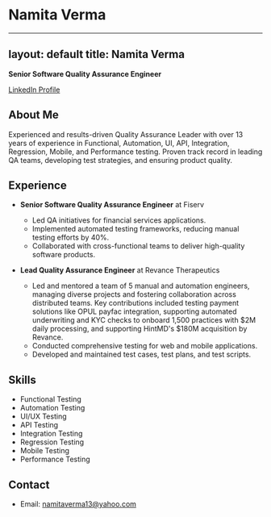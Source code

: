 # Namita Verma
---
layout: default
title: Namita Verma
---

**Senior Software Quality Assurance Engineer**

[LinkedIn Profile](https://www.linkedin.com/in/namita-verma-p)

## About Me

Experienced and results-driven Quality Assurance Leader with over 13 years of experience in Functional, Automation, UI, API, Integration, Regression, Mobile, and Performance testing. Proven track record in leading QA teams, developing test strategies, and ensuring product quality.

## Experience

- **Senior Software Quality Assurance Engineer** at Fiserv
  - Led QA initiatives for financial services applications.
  - Implemented automated testing frameworks, reducing manual testing efforts by 40%.
  - Collaborated with cross-functional teams to deliver high-quality software products.

- **Lead Quality Assurance Engineer** at Revance Therapeutics
  - Led and mentored a team of 5 manual and automation engineers, managing diverse projects and fostering collaboration across distributed teams. Key contributions included testing payment solutions like OPUL payfac integration, supporting automated underwriting and KYC checks to onboard 1,500 practices with $2M daily processing, and supporting HintMD's $180M acquisition by Revance.	
  - Conducted comprehensive testing for web and mobile applications.
  - Developed and maintained test cases, test plans, and test scripts.

## Skills

- Functional Testing
- Automation Testing
- UI/UX Testing
- API Testing
- Integration Testing
- Regression Testing
- Mobile Testing
- Performance Testing

## Contact

- Email: [namitaverma13@yahoo.com](mailto:namitaverma13@yahoo.com)

